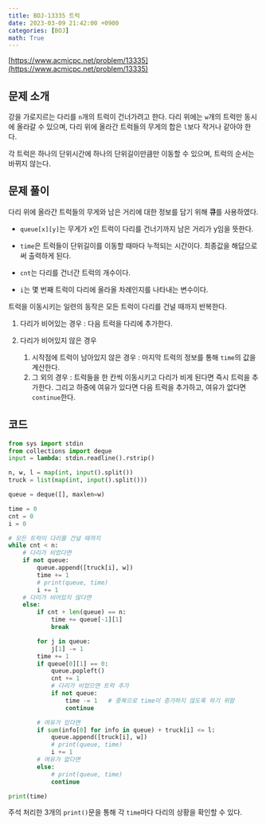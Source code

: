 ```yaml
---
title: BOJ-13335 트럭
date: 2023-03-09 21:42:00 +0900
categories: [BOJ]
math: True
---
```


[https://www.acmicpc.net/problem/13335](https://www.acmicpc.net/problem/13335)

## 문제 소개

강을 가로지르는 다리를 `n`개의 트럭이 건너가려고 한다. 다리 위에는 `w`개의 트럭만 동시에 올라갈 수 있으며, 다리 위에 올라간 트럭들의 무게의 합은 `l`보다 작거나 같아야 한다.

각 트럭은 하나의 단위시간에 하나의 단위길이만큼만 이동할 수 있으며, 트럭의 순서는 바뀌지 않는다.

## 문제 풀이

다리 위에 올라간 트럭들의 무게와 남은 거리에 대한 정보를 담기 위해 **큐**를 사용하였다.

* `queue[x][y]`는 무게가 x인 트럭이 다리를 건너기까지 남은 거리가 y임을 뜻한다.

* `time`은 트럭들이 단위길이를 이동할 때마다 누적되는 시간이다. 최종값을 해답으로써 출력하게 된다.

* `cnt`는 다리를 건너간 트럭의 개수이다.

* `i`는 몇 번째 트럭이 다리에 올라올 차례인지를 나타내는 변수이다.

트럭을 이동시키는 일련의 동작은 모든 트럭이 다리를 건널 때까지 반복한다.

1. 다리가 비어있는 경우 : 다음 트럭을 다리에 추가한다.

2. 다리가 비어있지 않은 경우
   1. 시작점에 트럭이 남아있지 않은 경우 : 마지막 트럭의 정보를 통해 `time`의 값을 계산한다.
   2. 그 외의 경우 : 트럭들을 한 칸씩 이동시키고 다리가 비게 된다면 즉시 트럭을 추가한다. 그리고 하중에 여유가 있다면 다음 트럭을 추가하고, 여유가 없다면 `continue`한다.

## 코드

```python
from sys import stdin
from collections import deque
input = lambda: stdin.readline().rstrip()

n, w, l = map(int, input().split())
truck = list(map(int, input().split()))

queue = deque([], maxlen=w)

time = 0
cnt = 0
i = 0

# 모든 트럭이 다리를 건널 때까지
while cnt < n:
    # 다리가 비었다면
    if not queue:
        queue.append([truck[i], w])
        time += 1
        # print(queue, time)
        i += 1
    # 다리가 비어있지 않다면
    else:
        if cnt + len(queue) == n:
            time += queue[-1][1]
            break

        for j in queue:
            j[1] -= 1
        time += 1
        if queue[0][1] == 0:
            queue.popleft()
            cnt += 1
            # 다리가 비었으면 트럭 추가
            if not queue:
                time -= 1   # 중복으로 time이 증가하지 않도록 하기 위함
                continue

        # 여유가 있다면
        if sum(info[0] for info in queue) + truck[i] <= l:
            queue.append([truck[i], w])
            # print(queue, time)
            i += 1
        # 여유가 없다면
        else:
            # print(queue, time)
            continue

print(time)

```

주석 처리한 3개의 `print()`문을 통해 각 `time`마다 다리의 상황을 확인할 수 있다.
